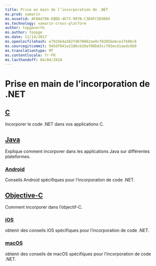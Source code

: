 ```yaml
---
title: Prise en main de l’incorporation de .NET
ms.prod: xamarin
ms.assetid: AF8A4798-EBDD-4E73-997B-C3D4FC5E9685
ms.technology: xamarin-cross-platform
author: topgenorth
ms.author: toopge
ms.date: 11/14/2017
ms.openlocfilehash: e7924b4a582fd670062ae0cf8205bebce1fb00c8
ms.sourcegitcommit: 945df041e2180cb20af08b83cc703ecd1aedc6b0
ms.translationtype: MT
ms.contentlocale: fr-FR
ms.lasthandoff: 04/04/2018
---
```

# <a name="getting-started-with-net-embedding"></a>Prise en main de l’incorporation de .NET

## <a name="ccmd"></a>[C](c.md)

Incorporer le code .NET dans vos applications C.

## <a name="javajavaindexmd"></a>[Java](java/index.md)

Explique comment incorporer dans les applications Java sur différentes plateformes.

### <a name="androidjavaandroidmd"></a>[Android](java/android.md)

Conseils Android spécifiques pour l’incorporation de code .NET.

## <a name="objective-cobjective-cindexmd"></a>[Objective-C](objective-c/index.md)

Comment incorporer dans l’objectif-C.

### <a name="iosobjective-ciosmd"></a>[iOS](objective-c/ios.md)

obtenir des conseils iOS spécifiques pour l’incorporation de code .NET.

### <a name="macosobjective-cmacosmd"></a>[macOS](objective-c/macos.md)

obtenir des conseils de macOS spécifiques pour l’incorporation de code .NET.
